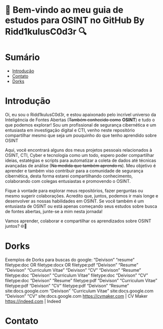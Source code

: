 #  🧠 Bem-vindo ao meu guia de estudos para OSINT no GitHub By Ridd1kulusC0d3r 🔍


# Sumário
* [Introdução](#introdução)
* [Contato](#contato)
* [Dorks](#dorks)
# Introdução 

Oi, eu sou o Ridd1kulusC0d3r, e estou apaixonado pelo incrível universo da Inteligência de Fontes Abertas (~~Também conhecido como~~ __OSINT__) e tudo o que podemos explorar! Sou um profissional de segurança cibernética e um entusiasta em investigação digital e CTI, venho neste repositório compartilhar mesmo que seja um pouquinho do que tenho aprendido sobre OSINT

Aqui, você encontrará alguns dos meus projetos pessoais relacionados à OSINT, CTI, Cyber e tecnologia como um todo, espero poder compartilhar ideias, estatégias e scripts para automatizar a coleta de dados até técnicas avançadas de análise (~~Na medida que também aprendo rs~~). Meu objetivo é aprender e também viso contribuir para a comunidade de segurança cibernética, desta forma estarei compartilhando conhecimento, colaborando com colegas entusiastas e promovendo o OSINT.

Fique à vontade para explorar meus repositórios, fazer perguntas ou mesmo sugerir colaborações. Acredito que, juntos, podemos ir mais longe e desenvolver as nossas habilidades em OSINT. Se você também é um entusiasta de OSINT ou está apenas começando seus estudos sobre busca de fontes abertas, junte-se a mim nesta jornada!

Vamos aprender, colaborar e compartilhar os aprendizados sobre OSINT juntos? 🌐🧐

# Dorks
Exemplos de Dorks para buscas do google: 
“Deivison” “resume” filetype:doc OR filetype:docx OR filetype:pdf
“Deivison” “Resume”
“Deivison” “Curriculum Vitae”
“Deivison” “CV”
“Deivison” “Resume” filetype:doc
“Deivison” “Curriculum Vitae” filetype:doc
“Deivison” “CV” filetype:doc
“Deivison” “Resume” filetype:pdf
“Deivison” “Curriculum Vitae” filetype:pdf
“Deivison” “CV” filetype:pdf
“Deivison” “Resume” site:docs.google.com
“Deivison” “Curriculum Vitae” site:docs.google.com
“Deivison” “CV” site:docs.google.com 
https://cvmaker.com | CV Maker 
https://indeed.com | Indeed

# Contato
